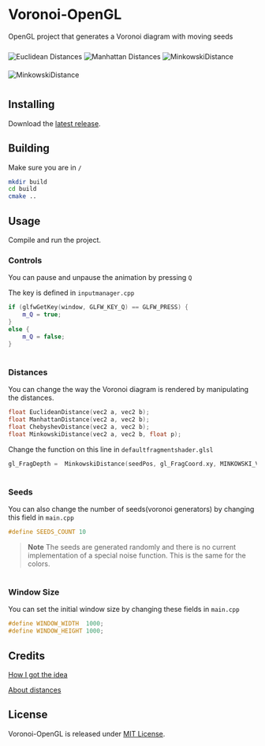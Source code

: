 # Voronoi-OpenGL

OpenGL project that generates a Voronoi diagram with moving seeds 

<img
  src="https://user-images.githubusercontent.com/45045543/204848704-8e901701-cb38-4fb9-9c85-9e1a6c1dcd2e.PNG"
  alt="Euclidean Distances"
  title="Euclidean Distances"
  style="display: inline-block; margin: 10 auto; max-width: 300px">
    <img
  src="https://user-images.githubusercontent.com/45045543/204849749-24c458f6-07e4-40ca-a67b-0ab9df4b91d3.PNG"
  alt="Manhattan Distances"
  title="Manhattan Distances"
  style="display: inline-block; margin: 10 auto; max-width: 300px">
  <img
  src="https://user-images.githubusercontent.com/45045543/204849744-62c0fee6-e63a-414c-8a74-243da4cdd743.PNG"
  alt="MinkowskiDistance"
  title="MinkowskiDistance"
  style="display: inline-block; margin: 10 auto; max-width: 300px">
    <img
  src="https://user-images.githubusercontent.com/45045543/204849751-c8411450-71a0-46f0-9c1a-7a384e13ffb7.PNG"
  alt="MinkowskiDistance"
  title="MinkowskiDistance"
  style="display: inline-block; margin: 10 auto; max-width: 300px">

## Installing

Download the [latest release](https://github.com/MihaiZegheru/Voronoi-OpenGL/releases/latest).


## Building

Make sure you are in `/`
```bash
mkdir build
cd build
cmake ..
```

## Usage

Compile and run the project.

### Controls
You can pause and unpause the animation by pressing `Q`

The key is defined in `inputmanager.cpp`
```cpp
if (glfwGetKey(window, GLFW_KEY_Q) == GLFW_PRESS) {
    m_Q = true;
}
else {
    m_Q = false;
}
```
#

### Distances
You can change the way the Voronoi diagram is rendered by manipulating the distances.
```cpp
float EuclideanDistance(vec2 a, vec2 b);
float ManhattanDistance(vec2 a, vec2 b);
float ChebyshevDistance(vec2 a, vec2 b);
float MinkowskiDistance(vec2 a, vec2 b, float p);
```

Change the function on this line in `defaultfragmentshader.glsl`

```cpp
gl_FragDepth =  MinkowskiDistance(seedPos, gl_FragCoord.xy, MINKOWSKI_VALUE) / length(screenRes);
```
#

### Seeds
You can also change the number of seeds(voronoi generators) by changing this field in `main.cpp`
```cpp
#define SEEDS_COUNT 10
```
>**Note**
The seeds are generated randomly and there is no current implementation of a special noise function. This is the same for the colors.
#

### Window Size
You can set the initial window size by changing these fields in `main.cpp`
```cpp
#define WINDOW_WIDTH  1000;
#define WINDOW_HEIGHT 1000;
```

## Credits
[How I got the idea](https://www.youtube.com/watch?v=kT-Mz87-HcQ)

[About distances](https://towardsdatascience.com/9-distance-measures-in-data-science-918109d069fa)


## License

Voronoi-OpenGL is released under [MIT License](https://github.com/MihaiZegheru/Voronoi-OpenGL/blob/main/LICENSE).
